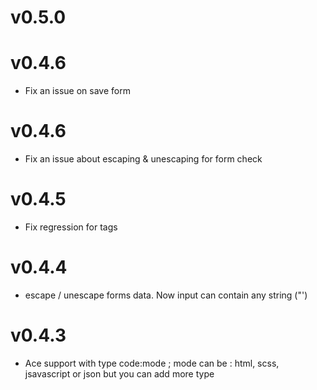 # v0.5.0

# v0.4.6

- Fix an issue on save form

# v0.4.6

- Fix an issue about escaping & unescaping for form check

# v0.4.5

- Fix regression for tags

# v0.4.4

- escape / unescape forms data. Now input can contain any string ("')

# v0.4.3

- Ace support with type code:mode ; mode can be : html, scss, jsavascript or json but you can add more type